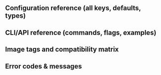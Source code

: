 ## Configuration reference (all keys, defaults, types)

## CLI/API reference (commands, flags, examples)

## Image tags and compatibility matrix

## Error codes & messages

